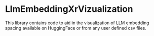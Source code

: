 # LlmEmbeddingXrVizualization
This library contains code to aid in the visualization of LLM embedding spacing available on HuggingFace or from any user defined csv files.
